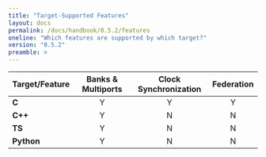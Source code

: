 ```yaml
---
title: "Target-Supported Features"
layout: docs
permalink: /docs/handbook/0.5.2/features
oneline: "Which features are supported by which target?"
version: "0.5.2"
preamble: >
---
```

| Target/Feature  | Banks & Multiports | Clock Synchronization | Federation |
| :------------- | :----------: | :-----------: | :-----------: |
|  **C** | Y | Y | Y |
| **C++** | Y | N | N |
| **TS** | Y | N | N |
| **Python** | Y | N | N |